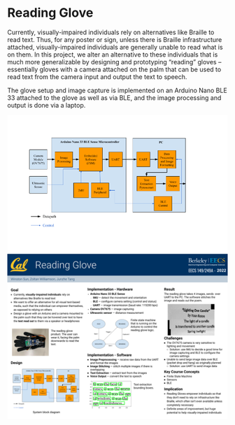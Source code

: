# Reading Glove

Currently, visually-impaired individuals rely on alternatives like Braille to read text. Thus, for any poster or sign, unless there is Braille infrastructure attached, visually-impaired individuals are generally unable to read what is on them. In this project, we alter an alternative to these individuals that is much more generalizable by designing and prototyping “reading” gloves – essentially gloves with a camera attached on the palm that can be used to read text from the camera input and output the text to speech.

The glove setup and image capture is implemented on an Arduino Nano BLE 33 attached to the glove as well as via BLE, and the image processing and output is done via a laptop. 


![Alt text](block_diagram.png?raw=true "Title")
![Alt text](Reading_Glove_Poster.png?raw=true "Title")
